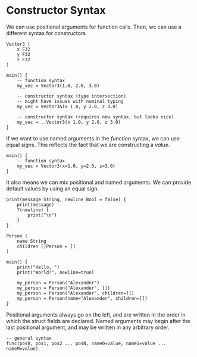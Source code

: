 # Constructor Syntax

We can use positional arguments for function calls. Then, we can use a different
syntax for constructors.

```luau
Vector3 (
    x F32
    y F32
    z F32
)

main() {
    -- function syntax
    my_vec = Vector3(1.0, 2.0, 3.0)

    -- constructor syntax (type intersection)
    -- might have issues with nominal typing
    my_vec = Vector3&(x 1.0, y 2.0, z 3.0)

    -- constructor syntax (requires new syntax, but looks nice)
    my_vec = ..Vector3(x 1.0, y 2.0, z 3.0)
}
```

If we want to use named arguments in the _function_ syntax, we can use equal
signs. This reflects the fact that we are constructing a _value_.

```luau
main() {
    -- function syntax
    my_vec = Vector3(x=1.0, y=2.0, z=3.0)
}
```

It also means we can mix positional and named arguments. We can provide default
values by using an equal sign.

```luau
print(message String, newline Bool = false) {
    print(message)
    ?(newline) {
        print("\n")
    }
}

Person (
    name String
    children []Person = []
)

main() {
    print("Hello, ")
    print("World!", newline=true)

    my_person = Person("Alexander")
    my_person = Person("Alexander", [])
    my_person = Person("Alexander", children=[])
    my_person = Person(name="Alexander", children=[])
}
```

Positional arguments always go on the left, and are written in the order in
which the struct fields are declared. Named arguments may begin after the last
positional argument, and may be written in any arbitrary order.

```luau
-- general syntax
func(pos0, pos1, pos2 ... posN, name0=value, name1=value ... nameM=value)
```
